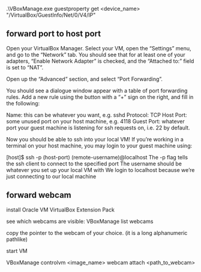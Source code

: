 .\VBoxManage.exe guestproperty get <device_name> "/VirtualBox/GuestInfo/Net/0/V4/IP"

## forward port to host port


Open your VirtualBox Manager. Select your VM, open the “Settings” menu, and go to the “Network” tab. You should see that for at least one of your adapters, “Enable Network Adapter” is checked, and the “Attached to:” field is set to “NAT”.

Open up the “Advanced” section, and select “Port Forwarding”.

You should see a dialogue window appear with a table of port forwarding rules. Add a new rule using the button with a “+” sign on the right, and fill in the following:

Name: this can be whatever you want, e.g. sshd
Protocol: TCP
Host Port: some unused port on your host machine, e.g. 4118
Guest Port: whatever port your guest machine is listening for ssh requests on, i.e. 22 by default.

Now you should be able to ssh into your local VM! If you’re working in a terminal on your host machine, you may login to your guest machine using:

[host]$ ssh -p (host-port) (remote-username)@localhost
The -p flag tells the ssh client to connect to the specified port
The username should be whatever you set up your local VM with
We login to localhost because we’re just connecting to our local machine


## forward webcam

install Oracle VM VirtualBox Extension Pack

see which webcams are visible:  VBoxManage list webcams

copy the pointer to the webcam of your choice. (it is a long alphanumeric pathlike)

start VM

VBoxManage controlvm <image_name> webcam attach <path_to_webcam>

